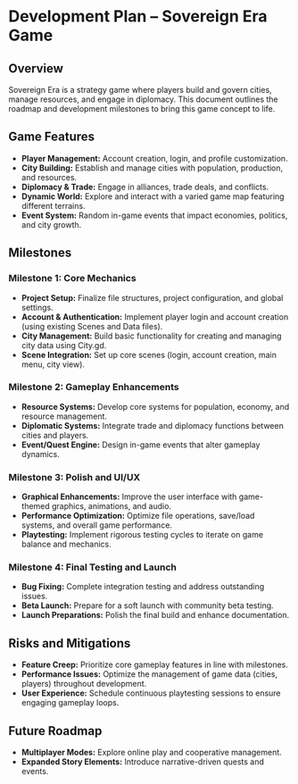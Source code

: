 # Development Plan – Sovereign Era Game

## Overview
Sovereign Era is a strategy game where players build and govern cities, manage resources, and engage in diplomacy. This document outlines the roadmap and development milestones to bring this game concept to life.

## Game Features
- **Player Management:** Account creation, login, and profile customization.
- **City Building:** Establish and manage cities with population, production, and resources.
- **Diplomacy & Trade:** Engage in alliances, trade deals, and conflicts.
- **Dynamic World:** Explore and interact with a varied game map featuring different terrains.
- **Event System:** Random in-game events that impact economies, politics, and city growth.

## Milestones

### Milestone 1: Core Mechanics
- **Project Setup:** Finalize file structures, project configuration, and global settings.
- **Account & Authentication:** Implement player login and account creation (using existing Scenes and Data files).
- **City Management:** Build basic functionality for creating and managing city data using City.gd.
- **Scene Integration:** Set up core scenes (login, account creation, main menu, city view).

### Milestone 2: Gameplay Enhancements
- **Resource Systems:** Develop core systems for population, economy, and resource management.
- **Diplomatic Systems:** Integrate trade and diplomacy functions between cities and players.
- **Event/Quest Engine:** Design in-game events that alter gameplay dynamics.

### Milestone 3: Polish and UI/UX
- **Graphical Enhancements:** Improve the user interface with game-themed graphics, animations, and audio.
- **Performance Optimization:** Optimize file operations, save/load systems, and overall game performance.
- **Playtesting:** Implement rigorous testing cycles to iterate on game balance and mechanics.

### Milestone 4: Final Testing and Launch
- **Bug Fixing:** Complete integration testing and address outstanding issues.
- **Beta Launch:** Prepare for a soft launch with community beta testing.
- **Launch Preparations:** Polish the final build and enhance documentation.

## Risks and Mitigations
- **Feature Creep:** Prioritize core gameplay features in line with milestones.
- **Performance Issues:** Optimize the management of game data (cities, players) throughout development.
- **User Experience:** Schedule continuous playtesting sessions to ensure engaging gameplay loops.

## Future Roadmap
- **Multiplayer Modes:** Explore online play and cooperative management.
- **Expanded Story Elements:** Introduce narrative-driven quests and events.